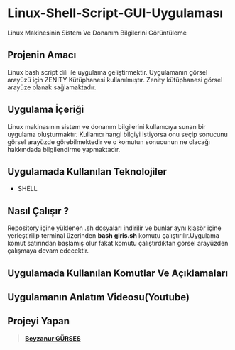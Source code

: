 # Linux-Shell-Script-GUI-Uygulaması
Linux Makinesinin Sistem Ve Donanım Bilgilerini Görüntüleme


## Projenin Amacı
Linux bash script dili ile uygulama geliştirmektir. Uygulamanın görsel arayüzü için  ZENITY Kütüphanesi kullanılmıştır. Zenity kütüphanesi görsel arayüze olanak sağlamaktadır.

## Uygulama  İçeriği
Linux makinasının sistem ve donanım bilgilerini kullanıcıya sunan bir uygulama oluşturmaktır. Kullanıcı hangi bilgiyi istiyorsa onu seçip sonucunu görsel arayüzde görebilmektedir ve o komutun sonucunun ne olacağı hakkındada bilgilendirme yapmaktadır. 

## Uygulamada Kullanılan Teknolojiler
 - SHELL

## Nasıl Çalışır ?
Repository içine yüklenen .sh dosyaları indirilir ve bunlar aynı klasör içine yerleştirilip terminal üzerinden **bash giris.sh** komutu çalıştırılır.Uygulama komut satırından başlamış olur fakat  komutu çalıştırdıktan görsel arayüzden çalışmaya devam edecektir.


## Uygulamada Kullanılan Komutlar Ve Açıklamaları 


## Uygulamanın Anlatım Videosu(Youtube)

## Projeyi Yapan
>**[Beyzanur GÜRSES](https://github.com/BEYZANURGURSES1036)**



 
     
